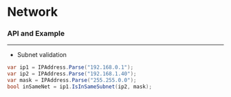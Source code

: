 # Network



### API and Example
---

* Subnet validation

```C#
var ip1 = IPAddress.Parse("192.168.0.1");
var ip2 = IPAddress.Parse("192.168.1.40");
var mask = IPAddress.Parse("255.255.0.0");
bool inSameNet = ip1.IsInSameSubnet(ip2, mask);
```

